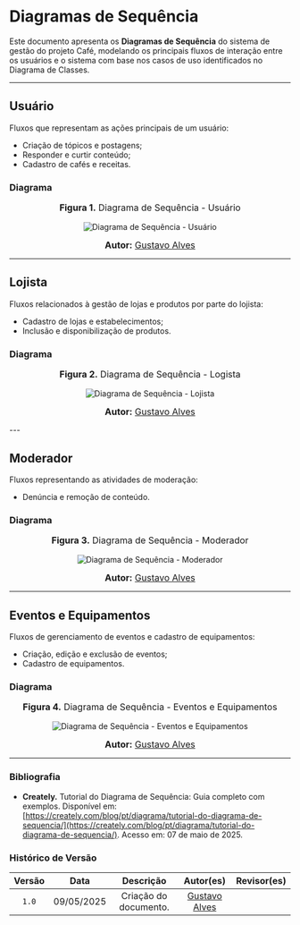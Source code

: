 # Diagramas de Sequência

Este documento apresenta os **Diagramas de Sequência** do sistema de gestão do projeto Café, modelando os principais fluxos de interação entre os usuários e o sistema com base nos casos de uso identificados no Diagrama de Classes.

---

## Usuário

Fluxos que representam as ações principais de um usuário:

- Criação de tópicos e postagens;
- Responder e curtir conteúdo;
- Cadastro de cafés e receitas.

### Diagrama

<center>
<font size="3"><p style="text-align: center"><b>Figura 1.</b>  Diagrama de Sequência - Usuário </p></font>

![Diagrama de Sequência - Usuário](/foco2/DiagramaSequencia_usuario.png)

<font size="3"><p style="text-align: center"><b>Autor:</b>  [Gustavo Alves](https://github.com/gustaallves)</p></font>
</center>


---

## Lojista

Fluxos relacionados à gestão de lojas e produtos por parte do lojista:

- Cadastro de lojas e estabelecimentos;
- Inclusão e disponibilização de produtos.

### Diagrama

<center>
<font size="3"><p style="text-align: center"><b>Figura 2.</b>  Diagrama de Sequência - Logista </p></font>

![Diagrama de Sequência - Lojista](/foco2/DiagramaSequencia_logista.png)


<font size="3"><p style="text-align: center"><b>Autor:</b>  [Gustavo Alves](https://github.com/gustaallves)</p></font>
</center>
---

## Moderador

Fluxos representando as atividades de moderação:

- Denúncia e remoção de conteúdo.

### Diagrama

<center>
<font size="3"><p style="text-align: center"><b>Figura 3.</b>  Diagrama de Sequência - Moderador </p></font>

![Diagrama de Sequência - Moderador](/foco2/DiagramaSequencia_moderador.png)


<font size="3"><p style="text-align: center"><b>Autor:</b>  [Gustavo Alves](https://github.com/gustaallves)</p></font>
</center>

---

## Eventos e Equipamentos

Fluxos de gerenciamento de eventos e cadastro de equipamentos:

- Criação, edição e exclusão de eventos;
- Cadastro de equipamentos.

### Diagrama

<center>
<font size="3"><p style="text-align: center"><b>Figura 4.</b>  Diagrama de Sequência - Eventos e Equipamentos </p></font>

![Diagrama de Sequência - Eventos e Equipamentos](/foco2/DiagramaSequencia_evento.png)

<font size="3"><p style="text-align: center"><b>Autor:</b>  [Gustavo Alves](https://github.com/gustaallves)</p></font>
</center>

---

### Bibliografia

- **Creately.** Tutorial do Diagrama de Sequência: Guia completo com exemplos. Disponível em: [https://creately.com/blog/pt/diagrama/tutorial-do-diagrama-de-sequencia/](https://creately.com/blog/pt/diagrama/tutorial-do-diagrama-de-sequencia/). Acesso em: 07 de maio de 2025.  

### Histórico de Versão

| Versão | Data | Descrição | Autor(es) | Revisor(es) |
| :-: | :-: | :-: | :-: | :-: |
| `1.0` | 09/05/2025  | Criação do documento. | [Gustavo Alves](https://github.com/gustaallves) | |